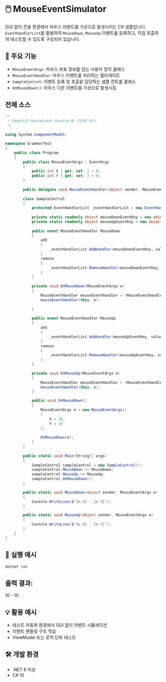 # 🖱️ MouseEventSimulator

GUI 없이 콘솔 환경에서 마우스 이벤트를 가상으로 발생시키는 C# 샘플입니다.  
`EventHandlerList`를 활용하여 `MouseDown`, `MouseUp` 이벤트를 등록하고, 직접 호출하여 테스트할 수 있도록 구성되어 있습니다.

## 📌 주요 기능

- `MouseEventArgs`: 마우스 좌표 정보를 담는 사용자 정의 클래스
- `MouseEventHandler`: 마우스 이벤트를 처리하는 델리게이트
- `SampleControl`: 이벤트 등록 및 호출을 담당하는 샘플 컨트롤 클래스
- `OnMouseDown()`: 마우스 다운 이벤트를 가상으로 발생시킴

## 전체 소스
```csharp
/*
 * Sample로 MouseEvent Handler를 구현해 본다.
 */

using System.ComponentModel;

namespace GrammarTest
{
    public class Program
    {
        public class MouseEventArgs : EventArgs
        {
            public int X { get; set; } = 0;
            public int Y { get; set; } = 0;
        }
        
        public delegate void MouseEventHandler(object sender, MouseEventArgs e);
        
        class SampleControl
        {
            protected EventHandlerList _eventHandlerList = new EventHandlerList();
            
            private static readonly object mouseDownEventKey = new object();
            private static readonly object mouseUpEventKey = new object();
            
            public event MouseEventHandler MouseDown
            {
                add
                {
                    _eventHandlerList.AddHandler(mouseDownEventKey, value);
                }
                remove
                {
                    _eventHandlerList.RemoveHandler(mouseDownEventKey, value);
                }
            }
            
            private void OnMouseDown(MouseEventArgs e)
            {
                MouseEventHandler mouseEventHandler = (MouseEventHandler) _eventHandlerList[mouseDownEventKey];
                mouseEventHandler(this, e);
                
            }
            
            public event MouseEventHandler MouseUp
            {
                add
                {
                    _eventHandlerList.AddHandler(mouseUpEventKey, value);
                }
                remove
                {
                    _eventHandlerList.RemoveHandler(mouseUpEventKey, value);
                }
            }

            private void OnMouseUp(MouseEventArgs e)
            {
                MouseEventHandler mouseEventHandler = (MouseEventHandler) _eventHandlerList[mouseUpEventKey];
                mouseEventHandler(this, e);
            }

            public void OnMouseDown()
            {
                MouseEventArgs e = new MouseEventArgs()
                {
                    X = 10,
                    Y = 10
                };
                
                OnMouseDown(e);
            }
        }
        
        public static void Main(String[] args)
        {
            SampleControl sampleControl = new SampleControl();
            sampleControl.MouseDown += MouseDown;
            sampleControl.MouseUp += MouseUp;
            sampleControl.OnMouseDown();
        }

        public static void MouseDown(object sender, MouseEventArgs e)
        {
            Console.WriteLine($"{e.X} - {e.Y}");
        }

        public static void MouseUp(object sender, MouseEventArgs e)
        {
            Console.WriteLine($"{e.X} - {e.Y}");
        }
    }
}
```

## 🧪 실행 예시

```bash
dotnet run
```

## 출력 결과:
10 - 10


## 💡 활용 예시
- 테스트 자동화 환경에서 GUI 없이 이벤트 시뮬레이션
- 이벤트 핸들링 구조 학습
- ViewModel 또는 로직 단위 테스트

## 🛠️ 개발 환경
- .NET 6 이상
- C# 10
